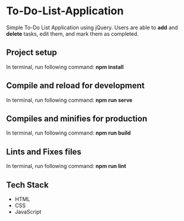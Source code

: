 # To-Do-List-Application
Simple To-Do List Application using jQuery.  Users are able to **add** and **delete** tasks, edit them, and mark them as completed.

## Project setup
In terminal, run following command:  **npm install**

## Compile and reload for development
In terminal, run following command: **npm run serve**

## Compiles and minifies for production
In terminal, run following command: **npm run build**

## Lints and Fixes files
In terminal, run following command: **npm run lint**

## Tech Stack
- HTML
- CSS
- JavaScript

